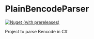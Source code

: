 # PlainBencodeParser
[![Nuget (with prereleases)](https://img.shields.io/nuget/vpre/PlainBencodeParser)](https://www.nuget.org/packages/PlainBencodeParser/)

Project to parse Bencode in C#
